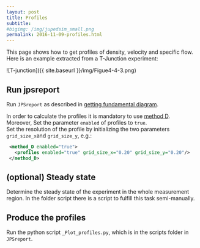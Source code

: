 ```yaml
---
layout: post
title: Profiles
subtitle: 
#bigimg: /img/jupedsim_small.png
permalink: 2016-11-09-profiles.html
---
```




This page shows how to get profiles of density, velocity and specific flow.
Here is an example extracted from a T-Junction experiment: 

![T-junction]({{ site.baseurl }}/img/Figue4-4-3.png)

## Run jpsreport

Run `JPSreport` as described in [getting fundamental diagram](2016-11-08-fd.html).  

In order to calculate the profiles it is mandatory to use [method D](2016-11-07-method-d.html).  
Moreover, Set the parameter `enabled` of profiles to `true`.  
Set the resolution of the profile by initializing the  two parameters `grid_size_x`and `grid_size_y`, e.g.:  

```xml
 <method_D enabled="true"> 
   <profiles enabled="true" grid_size_x="0.20" grid_size_y="0.20"/> 
 </method_D> 
```

## (optional) Steady state

Determine the steady state of the experiment in the whole measurement region. 
In the folder script there is a script to fulfill this task semi-manually.  

## Produce the profiles

Run the python script `_Plot_profiles.py`, which is in the scripts folder in `JPSreport`.
